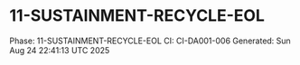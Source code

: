 # 11-SUSTAINMENT-RECYCLE-EOL
Phase: 11-SUSTAINMENT-RECYCLE-EOL
CI: CI-DA001-006
Generated: Sun Aug 24 22:41:13 UTC 2025
